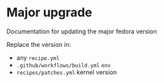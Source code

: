 # Major upgrade
Documentation for updating the major fedora version

Replace the version in:
 - any `recipe.yml`
 - `.github/workflows/build.yml` `env`
 - `recipes/patches.yml` kernel version

